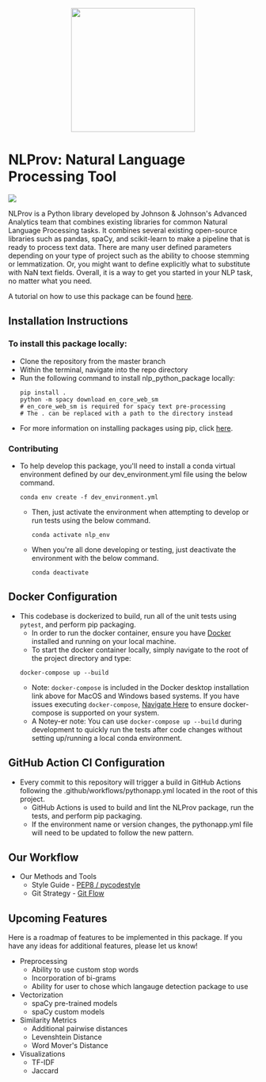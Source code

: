 <p align="center">
  <img width="250" src="https://github.com/johnsonandjohnson/nlprov/raw/master/images/nlplogo.png">
</p>

# __NLProv__: Natural Language Processing Tool

<p align="left">
 <a href="https://github.com/johnsonandjohnson/nlprov/actions">
   <img src="https://github.com/johnsonandjohnson/nlprov/workflows/Build,%20Test,%20and%20Package/badge.svg" />
 </a>
</p>

NLProv is a Python library developed by Johnson & Johnson's Advanced Analytics 
team that combines existing libraries for common Natural Language Processing tasks.
It combines several existing open-source libraries such as pandas, spaCy, and
scikit-learn to make a pipeline that is ready to process text data. There are
many user defined parameters depending on your type of project such as the
ability to choose stemming or lemmatization. Or, you might want to define
explicitly what to substitute with NaN text fields. Overall, it is a way to get
you started in your NLP task, no matter what you need.

A tutorial on how to use this package can be found [here](tutorial.ipynb).

## Installation Instructions

### To install this package locally:
   - Clone the repository from the master branch
   - Within the terminal, navigate into the repo directory
   - Run the following command to install nlp_python_package locally:
        ```shell
        pip install .
        python -m spacy download en_core_web_sm 
        # en_core_web_sm is required for spacy text pre-processing
        # The . can be replaced with a path to the directory instead
        ```
   - For more information on installing packages using pip, click [here](https://pip.pypa.io/en/stable/reference/pip_install/).

### Contributing 
- To help develop this package, you'll need to install a conda virtual 
environment defined by our dev_environment.yml file using the below command.

  ```shell
  conda env create -f dev_environment.yml
  ```
  - Then, just activate the environment when attempting to develop or run tests 
  using the below command.

    ```shell
    conda activate nlp_env
    ```

  - When you're all done developing or testing, just deactivate the environment 
  with the below command.

    ```shell
    conda deactivate
    ```

## Docker Configuration
- This codebase is dockerized to build, run all of the unit tests using `pytest`, and perform pip packaging.
  - In order to run the docker container, ensure you have [Docker](https://www.docker.com/products/docker-desktop) 
  installed and running on your local machine.
  - To start the docker container locally, simply navigate to the root of the 
  project directory and type:
  ```shell
  docker-compose up --build
  ```
  - Note: `docker-compose` is included in the Docker desktop installation link 
  above for MacOS and Windows based systems. If you have issues executing 
  `docker-compose`, [Navigate Here](https://docs.docker.com/compose/install/) 
  to ensure docker-compose is supported on your system.
  - A Notey-er note: You can use `docker-compose up --build` during development 
  to quickly run the tests after code changes without setting up/running a local 
  conda environment.

## GitHub Action CI Configuration
- Every commit to this repository will trigger a build in GitHub Actions following the
 .github/workflows/pythonapp.yml located in the root of this project.
  - GitHub Actions is used to build and lint the NLProv package, run the tests, and perform pip packaging.
  - If the environment name or version changes, the pythonapp.yml file will need to be updated to 
  follow the new pattern.
  
## Our Workflow
- Our Methods and Tools
  - Style Guide - [PEP8 / pycodestyle](https://www.python.org/dev/peps/pep-0008/)
  - Git Strategy - [Git Flow](https://www.atlassian.com/git/tutorials/comparing-workflows/gitflow-workflow)

## Upcoming Features
Here is a roadmap of features to be implemented in this package. If you have any
ideas for additional features, please let us know!

* Preprocessing
    * Ability to use custom stop words
    * Incorporation of bi-grams
    * Ability for user to chose which langauge detection package to use
* Vectorization
    * spaCy pre-trained models
    * spaCy custom models
* Similarity Metrics
    * Additional pairwise distances
    * Levenshtein Distance
    * Word Mover's Distance
* Visualizations
    * TF-IDF
    * Jaccard

